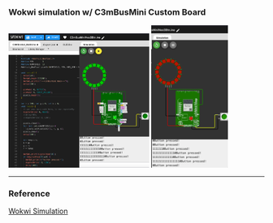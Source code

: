 ### Wokwi simulation w/ C3mBusMini Custom Board

<img src="C3mBusMiniNeo3Btn0819.png" width=55%> <img src="C3mBusMiniNeo3Btn0819.gif" width=30%>

---

### Reference

[Wokwi Simulation](https://wokwi.com/)
